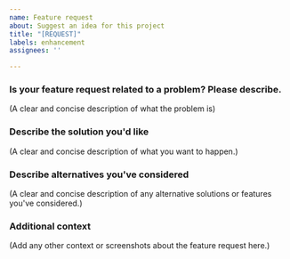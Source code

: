 ```yaml
---
name: Feature request
about: Suggest an idea for this project
title: "[REQUEST]"
labels: enhancement
assignees: ''

---
```


### Is your feature request related to a problem? Please describe.
(A clear and concise description of what the problem is)

### Describe the solution you'd like
(A clear and concise description of what you want to happen.)

### Describe alternatives you've considered
(A clear and concise description of any alternative solutions or features you've considered.)

### Additional context
(Add any other context or screenshots about the feature request here.)
